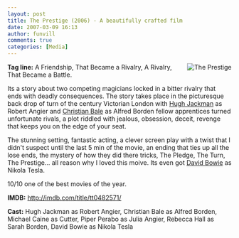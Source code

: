 ```yaml
---
layout: post
title: The Prestige (2006) - A beautifully crafted film
date: 2007-03-09 16:13
author: funvill
comments: true
categories: [Media]
---
```


<p align="left"><a href="http://www.abluestar.com/blog/wp-content/uploads/2007/03/prestige.jpg" title="The Prestige"><img src="http://www.abluestar.com/blog/wp-content/uploads/2007/03/prestige.thumbnail.jpg" alt="The Prestige" align="right" /></a></p>
<p align="left"><strong>Tag line:</strong> A Friendship, That Became a Rivalry, A Rivalry, That Became a Battle.</p>
Its a story about two competing magicians locked in a bitter rivalry that ends with deadly consequences. The story takes place in the picturesque back drop of turn of the century Victorian London with <a href="http://imdb.com/name/nm0413168/">Hugh Jackman</a> as Robert Angier and <a href="http://imdb.com/name/nm0000288/">Christian Bale</a> as Alfred Borden  fellow apprentices turned unfortunate rivals, a plot riddled with jealous, obsession, deceit, revenge that keeps you on the edge of your seat.

The stunning setting, fantastic acting, a clever screen play with a twist that I didn't suspect until the last 5 min of the movie, an ending that ties up all the lose ends, the mystery of how they did there tricks, The Pledge, The Turn, The Prestige... all reason why I loved this moive. Its even got <a href="http://imdb.com/name/nm0000309/">David Bowie</a> as Nikola Tesla.

10/10 one of the best movies of the year.

<strong>IMDB:</strong> <a href="http://imdb.com/title/tt0482571/">http://imdb.com/title/tt0482571/</a>

<strong>Cast:</strong> Hugh Jackman as Robert Angier, Christian Bale as Alfred Borden, Michael Caine as Cutter, Piper Perabo as Julia Angier, Rebecca Hall as Sarah Borden, David Bowie as Nikola Tesla
